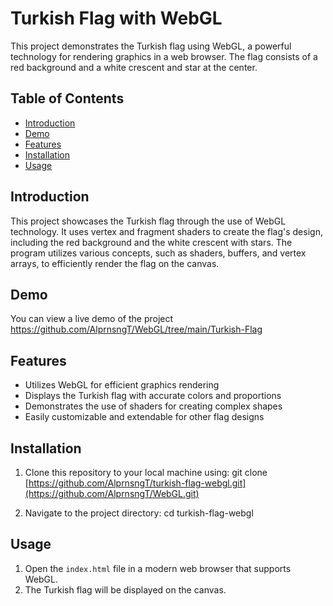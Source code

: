# Turkish Flag with WebGL

This project demonstrates the Turkish flag using WebGL, a powerful technology for rendering graphics in a web browser. The flag consists of a red background and a white crescent and star at the center.

## Table of Contents

- [Introduction](#introduction)
- [Demo](#demo)
- [Features](#features)
- [Installation](#installation)
- [Usage](#usage)


## Introduction

This project showcases the Turkish flag through the use of WebGL technology. It uses vertex and fragment shaders to create the flag's design, including the red background and the white crescent with stars. The program utilizes various concepts, such as shaders, buffers, and vertex arrays, to efficiently render the flag on the canvas.

## Demo

You can view a live demo of the project https://github.com/AlprnsngT/WebGL/tree/main/Turkish-Flag

## Features

- Utilizes WebGL for efficient graphics rendering
- Displays the Turkish flag with accurate colors and proportions
- Demonstrates the use of shaders for creating complex shapes
- Easily customizable and extendable for other flag designs

## Installation

1. Clone this repository to your local machine using:
git clone [https://github.com/AlprnsngT/turkish-flag-webgl.git](https://github.com/AlprnsngT/WebGL.git)

2. Navigate to the project directory:
cd turkish-flag-webgl

## Usage

1. Open the `index.html` file in a modern web browser that supports WebGL.
2. The Turkish flag will be displayed on the canvas.

